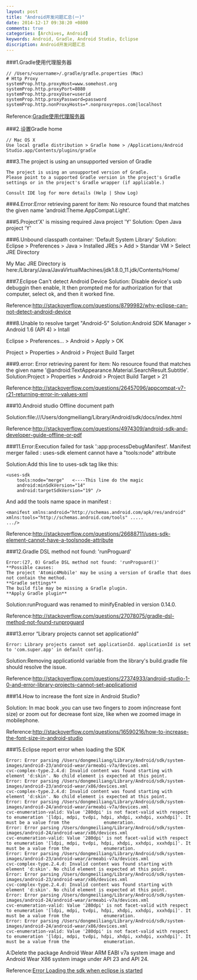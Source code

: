 ```yaml
---
layout: post
title: "Android开发问题汇总(一)"
date: 2014-12-17 09:38:20 +0800
comments: true
categories: [Archives, Android]
keywords: Android, Gradle, Android Studio, Eclipse
discription: Android开发问题汇总
---
```

###1.Gradle使用代理服务器

```
// /Users/<username>/.gradle/gradle.properties (Mac)
# Http Proxy
systemProp.http.proxyHost=www.somehost.org
systemProp.http.proxyPort=8080
systemProp.http.proxyUser=userid
systemProp.http.proxyPassword=password
systemProp.http.nonProxyHosts=*.nonproxyrepos.com|localhost
```
Reference:[Gradle使用代理服务器](https://www.leimingshan.com/gradle/)

###2.设置Gradle home

```
// Mac OS X
Use local gradle distribution > Gradle home > /Applications/Android Studio.app/Contents/plugins/gradle
```
###3.The project is using an unsupported version of Gradle

```
The project is using an unsupported version of Gradle.
Please point to a supported Gradle version in the project's Gradle settings or in the project's Gradle wrapper (if applicable.)

Consult IDE log for more details (Help | Show Log)
```

<!--more-->

###4.Error:Error retrieving parent for item: No resource found that matches the given name 'android:Theme.AppCompat.Light'.


###5.Project'X' is missing required Java project 'Y'
Solution: Open Java project 'Y'

###6.Unbound classpath container: 'Default System Library'
Solution: Eclipse > Preferences > Java > Installed JREs > Add > Standar VM > Select JRE Directory

My Mac JRE Directory is here:/Library/Java/JavaVirtualMachines/jdk1.8.0_11.jdk/Contents/Home/

###7.Eclipse Can't detect Android Device
Solution: Disable device's usb debuggin then enable, It then prompted me for authorization for that computer, select ok, and then it worked fine.

Reference:http://stackoverflow.com/questions/8799982/why-eclipse-can-not-detect-android-device

###8.Unable to resolve target "Android-5"
Solution:Android SDK Manager > Android 1.6 (API 4) > Intall

Eclipse > Preferences... > Android > Apply > OK

Project > Properties > Android > Project Build Target

###9.error: Error retrieving parent for item: No resource found that matches the given name '@android:TextAppearance.Material.SearchResult.Subtitle'.
Solution:Project > Properties > Android > Project Build Target > 21

Reference:http://stackoverflow.com/questions/26457096/appcompat-v7-r21-returning-error-in-values-xml

###10.Android studio Offline document path

Solution:file:///Users/dongmeiliang/Library/Android/sdk/docs/index.html

Reference:http://stackoverflow.com/questions/4974309/android-sdk-and-developer-guide-offline-or-pdf

###11.Error:Execution failed for task ':app:processDebugManifest'. Manifest merger failed : uses-sdk element cannot have a "tools:node" attribute

Solution:Add this line to uses-sdk tag like this:

```
<uses-sdk
    tools:node="merge"   <----This line do the magic
    android:minSdkVersion="14"
    android:targetSdkVersion="19" />
```

And add the tools name space in manifest :

```
<manifest xmlns:android="http://schemas.android.com/apk/res/android"
xmlns:tools="http://schemas.android.com/tools" .....
.../>
```

Reference:http://stackoverflow.com/questions/26688711/uses-sdk-element-cannot-have-a-toolsnode-attribute

###12.Gradle DSL method not found: 'runProguard'

```
Error:(27, 0) Gradle DSL method not found: 'runProguard()'
**Possible causes:
The project 'Atomic4Mobile' may be using a version of Gradle that does not contain the method.
**Gradle settings**
The build file may be missing a Gradle plugin.
**Apply Gradle plugin**
```

Solution:runProguard was renamed to minifyEnabled in version 0.14.0.

Reference:http://stackoverflow.com/questions/27078075/gradle-dsl-method-not-found-runproguard

###13.error “Library projects cannot set applicationId”

```
Error: Library projects cannot set applicationId. applicationId is set to 'com.super.app' in default config.
```
Solution:Removing applicationId variable from the library's build.gradle file should resolve the issue.

Reference:http://stackoverflow.com/questions/27374933/android-studio-1-0-and-error-library-projects-cannot-set-applicationid

###14.How to increase the font size in Android Studio?

Solution: In mac book ,you can use two fingers to zoom in(increase font size) or zoom out for decrease font size, like when we zoomed image in mobilephone.

Reference:http://stackoverflow.com/questions/16590216/how-to-increase-the-font-size-in-android-studio

###15.Eclipse report error when loading the SDK

```
Error: Error parsing /Users/dongmeiliang/Library/Android/sdk/system-images/android-23/android-wear/armeabi-v7a/devices.xml
cvc-complex-type.2.4.d: Invalid content was found starting with element 'd:skin'. No child element is expected at this point.
Error: Error parsing /Users/dongmeiliang/Library/Android/sdk/system-images/android-23/android-wear/x86/devices.xml
cvc-complex-type.2.4.d: Invalid content was found starting with element 'd:skin'. No child element is expected at this point.
Error: Error parsing /Users/dongmeiliang/Library/Android/sdk/system-images/android-24/android-wear/armeabi-v7a/devices.xml
cvc-enumeration-valid: Value '280dpi' is not facet-valid with respect to enumeration '[ldpi, mdpi, tvdpi, hdpi, xhdpi, xxhdpi, xxxhdpi]'. It must be a value from the             enumeration.
Error: Error parsing /Users/dongmeiliang/Library/Android/sdk/system-images/android-24/android-wear/x86/devices.xml
cvc-enumeration-valid: Value '280dpi' is not facet-valid with respect to enumeration '[ldpi, mdpi, tvdpi, hdpi, xhdpi, xxhdpi, xxxhdpi]'. It must be a value from the             enumeration.
Error: Error parsing /Users/dongmeiliang/Library/Android/sdk/system-images/android-23/android-wear/armeabi-v7a/devices.xml
cvc-complex-type.2.4.d: Invalid content was found starting with element 'd:skin'. No child element is expected at this point.
Error: Error parsing /Users/dongmeiliang/Library/Android/sdk/system-images/android-23/android-wear/x86/devices.xml
cvc-complex-type.2.4.d: Invalid content was found starting with element 'd:skin'. No child element is expected at this point.
Error: Error parsing /Users/dongmeiliang/Library/Android/sdk/system-images/android-24/android-wear/armeabi-v7a/devices.xml
cvc-enumeration-valid: Value '280dpi' is not facet-valid with respect to enumeration '[ldpi, mdpi, tvdpi, hdpi, xhdpi, xxhdpi, xxxhdpi]'. It must be a value from the             enumeration.
Error: Error parsing /Users/dongmeiliang/Library/Android/sdk/system-images/android-24/android-wear/x86/devices.xml
cvc-enumeration-valid: Value '280dpi' is not facet-valid with respect to enumeration '[ldpi, mdpi, tvdpi, hdpi, xhdpi, xxhdpi, xxxhdpi]'. It must be a value from the             enumeration.
```

A:Delete the package Android Wear ARM EABI v7a system image and Android Wear X86 system image under API 23 and API 24.

Reference:[Error Loading the sdk when eclipse is started](http://stackoverflow.com/questions/30439524/error-loading-the-sdk-when-eclipse-is-started#30439524)
